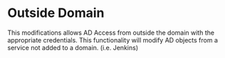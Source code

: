 # Outside Domain

This modifications allows AD Access from outside the domain with the appropriate credentials. 
This functionality will modify AD objects from a service not added to a domain. (i.e. Jenkins)

